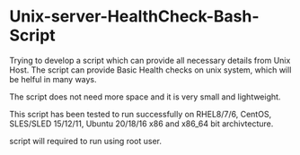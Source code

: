 # Unix-server-HealthCheck-Bash-Script
Trying to develop a script which can provide all necessary details from Unix Host.
The script can provide Basic Health checks on unix system, which will be helful in many ways.

The script does not need more space and it is very small and lightweight.

This script has been tested to run successfully on RHEL8/7/6, CentOS, SLES/SLED 15/12/11, Ubuntu 20/18/16 x86 and x86_64 bit archivtecture.

script will required to run using root user.


